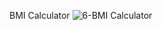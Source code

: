 BMI Calculator
![6-BMI Calculator](https://github.com/rabiaztoprak/JAVASCRIPT-PROJECTS/assets/80384765/6c41499e-d928-49b7-ac0e-a1795ab6190d)
